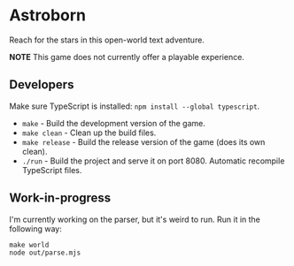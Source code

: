 # Astroborn

Reach for the stars in this open-world text adventure.

**NOTE** This game does not currently offer a playable experience.

## Developers

Make sure TypeScript is installed: `npm install --global typescript`.

* `make` - Build the development version of the game.
* `make clean` - Clean up the build files.
* `make release` - Build the release version of the game (does its own clean).
* `./run` - Build the project and serve it on port 8080. Automatic recompile TypeScript files.

## Work-in-progress

I'm currently working on the parser, but it's weird to run. Run it in the following way:

```
make world
node out/parse.mjs
```
